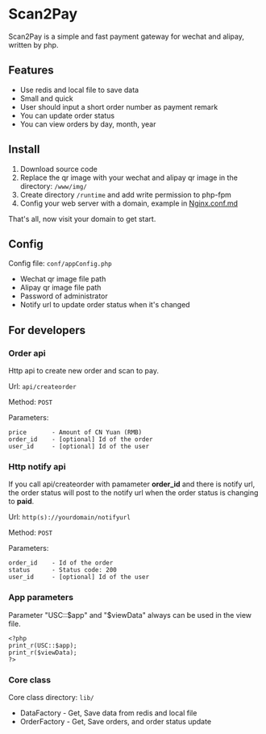 # Scan2Pay

Scan2Pay is a simple and fast payment gateway for wechat and alipay, written by php.


## Features

* Use redis and local file to save data
* Small and quick
* User should input a short order number as payment remark
* You can update order status
* You can view orders by day, month, year


## Install

1. Download source code
2. Replace the qr image with your wechat and alipay qr image in the directory: `/www/img/`
3. Create directory `/runtime` and add write permission to php-fpm
4. Config your web server with a domain, example in [Nginx.conf.md](./Nginx.conf.md)

That's all, now visit your domain to get start.


## Config

Config file:
`conf/appConfig.php`

* Wechat qr image file path
* Alipay qr image file path
* Password of administrator
* Notify url to update order status when it's changed


## For developers

### Order api

Http api to create new order and scan to pay.

Url:
`api/createorder`

Method:
`POST`

Parameters:
```
price       - Amount of CN Yuan (RMB)
order_id    - [optional] Id of the order
user_id     - [optional] Id of the user
```

### Http notify api

If you call api/createorder with pamameter **order_id** and there is notify url,
the order status will post to the notify url when the order status is changing to **paid**.

Url:
`http(s)://yourdomain/notifyurl`

Method:
`POST`

Parameters:
```
order_id    - Id of the order
status      - Status code: 200
user_id     - [optional] Id of the user
```


### App parameters

Parameter "USC::$app" and "$viewData" always can be used in the view file.

```
<?php
print_r(USC::$app);
print_r($viewData);
?>
```


### Core class

Core class directory:
`lib/`

* DataFactory - Get, Save data from redis and local file
* OrderFactory - Get, Save orders, and order status update

